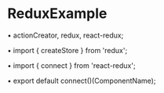 # ReduxExample

• actionCreator, redux, react-redux;

• import { createStore } from 'redux';

• import { connect } from 'react-redux';

• export default connect()(ComponentName);
